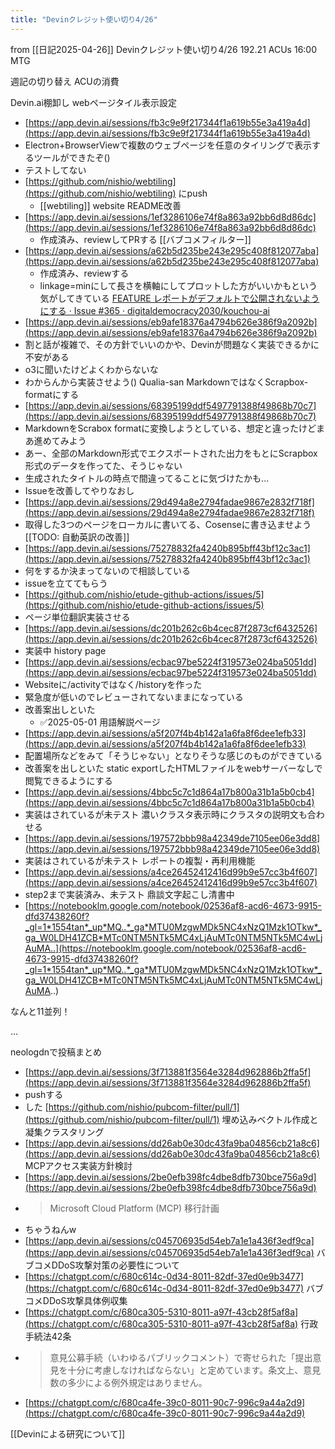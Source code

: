 ```yaml
---
title: "Devinクレジット使い切り4/26"
---
```


from [[日記2025-04-26]]
Devinクレジット使い切り4/26
192.21 ACUs
16:00 MTG

週記の切り替え
ACUの消費

Devin.ai棚卸し
webページタイル表示設定
- [https://app.devin.ai/sessions/fb3c9e9f217344f1a619b55e3a419a4d](https://app.devin.ai/sessions/fb3c9e9f217344f1a619b55e3a419a4d)
- Electron+BrowserViewで複数のウェブページを任意のタイリングで表示するツールができたぞ()
- テストしてない
- [https://github.com/nishio/webtiling](https://github.com/nishio/webtiling) にpush
    - [[webtiling]]
website README改善
- [https://app.devin.ai/sessions/1ef3286106e74f8a863a92bb6d8d86dc](https://app.devin.ai/sessions/1ef3286106e74f8a863a92bb6d8d86dc)
    - 作成済み、reviewしてPRする
[[バブコメフィルター]]
- [https://app.devin.ai/sessions/a62b5d235be243e295c408f812077aba](https://app.devin.ai/sessions/a62b5d235be243e295c408f812077aba)
    - 作成済み、reviewする
    - linkage=minにして長さを横軸にしてプロットした方がいいかもという気がしてきている
[FEATURE レポートがデフォルトで公開されないようにする · Issue #365 · digitaldemocracy2030/kouchou-ai](https://github.com/digitaldemocracy2030/kouchou-ai/issues/365)
- [https://app.devin.ai/sessions/eb9afe18376a4794b626e386f9a2092b](https://app.devin.ai/sessions/eb9afe18376a4794b626e386f9a2092b)
- 割と話が複雑で、その方針でいいのかや、Devinが問題なく実装できるかに不安がある
- o3に聞いたけどよくわからないな
- わからんから実装させよう()
Qualia-san MarkdownではなくScrapbox-formatにする
- [https://app.devin.ai/sessions/68395199ddf5497791388f49868b70c7](https://app.devin.ai/sessions/68395199ddf5497791388f49868b70c7)
- MarkdownをScrabox formatに変換しようとしている、想定と違ったけどまあ進めてみよう
- あー、全部のMarkdown形式でエクスポートされた出力をもとにScrapbox形式のデータを作ってた、そうじゃない
- 生成されたタイトルの時点で間違ってることに気づけたかも...
- Issueを改善してやりなおし
- [https://app.devin.ai/sessions/29d494a8e2794fadae9867e2832f718f](https://app.devin.ai/sessions/29d494a8e2794fadae9867e2832f718f)
- 取得した3つのページをローカルに書いてる、Cosenseに書き込ませよう
[[TODO: 自動英訳の改善]]
- [https://app.devin.ai/sessions/75278832fa4240b895bff43bf12c3ac1](https://app.devin.ai/sessions/75278832fa4240b895bff43bf12c3ac1)
- 何をするか決まってないので相談している
- issueを立ててもらう
- [https://github.com/nishio/etude-github-actions/issues/5](https://github.com/nishio/etude-github-actions/issues/5)
- ページ単位翻訳実装させる
- [https://app.devin.ai/sessions/dc201b262c6b4cec87f2873cf6432526](https://app.devin.ai/sessions/dc201b262c6b4cec87f2873cf6432526)
- 実装中
history page
- [https://app.devin.ai/sessions/ecbac97be5224f319573e024ba5051dd](https://app.devin.ai/sessions/ecbac97be5224f319573e024ba5051dd)
- Websiteに/activityではなく/historyを作った
- 緊急度が低いのでレビューされてないままになっている
- 改善案出しといた
    - ✅2025-05-01
用語解説ページ
- [https://app.devin.ai/sessions/a5f207f4b4b142a1a6fa8f6dee1efb33](https://app.devin.ai/sessions/a5f207f4b4b142a1a6fa8f6dee1efb33)
- 配置場所などをみて「そうじゃない」となりそうな感じのものができている
- 改善案を出しといた
static exportしたHTMLファイルをwebサーバーなしで閲覧できるようにする
- [https://app.devin.ai/sessions/4bbc5c7c1d864a17b800a31b1a5b0cb4](https://app.devin.ai/sessions/4bbc5c7c1d864a17b800a31b1a5b0cb4)
- 実装はされているが未テスト
濃いクラスタ表示時にクラスタの説明文も合わせる
- [https://app.devin.ai/sessions/197572bbb98a42349de7105ee06e3dd8](https://app.devin.ai/sessions/197572bbb98a42349de7105ee06e3dd8)
- 実装はされているが未テスト
レポートの複製・再利用機能
- [https://app.devin.ai/sessions/a4ce26452412416d99b9e57cc3b4f607](https://app.devin.ai/sessions/a4ce26452412416d99b9e57cc3b4f607)
- step2まで実装済み、未テスト
鼎談文字起こし清書中
- [https://notebooklm.google.com/notebook/02536af8-acd6-4673-9915-dfd37438260f?_gl=1*1554tan*_up*MQ..*_ga*MTU0MzgwMDk5NC4xNzQ1Mzk1OTkw*_ga_W0LDH41ZCB*MTc0NTM5NTk5MC4xLjAuMTc0NTM5NTk5MC4wLjAuMA..](https://notebooklm.google.com/notebook/02536af8-acd6-4673-9915-dfd37438260f?_gl=1*1554tan*_up*MQ..*_ga*MTU0MzgwMDk5NC4xNzQ1Mzk1OTkw*_ga_W0LDH41ZCB*MTc0NTM5NTk5MC4xLjAuMTc0NTM5NTk5MC4wLjAuMA..)


なんと11並列！

...


neologdnで投稿まとめ
- [https://app.devin.ai/sessions/3f713881f3564e3284d962886b2ffa5f](https://app.devin.ai/sessions/3f713881f3564e3284d962886b2ffa5f)
- pushする
- した [https://github.com/nishio/pubcom-filter/pull/1](https://github.com/nishio/pubcom-filter/pull/1)
埋め込みベクトル作成と凝集クラスタリング
- [https://app.devin.ai/sessions/dd26ab0e30dc43fa9ba04856cb21a8c6](https://app.devin.ai/sessions/dd26ab0e30dc43fa9ba04856cb21a8c6)
MCPアクセス実装方針検討
- [https://app.devin.ai/sessions/2be0efb398fc4dbe8dfb730bce756a9d](https://app.devin.ai/sessions/2be0efb398fc4dbe8dfb730bce756a9d)
- > Microsoft Cloud Platform (MCP) 移行計画
- ちゃうねんw
- [https://app.devin.ai/sessions/c045706935d54eb7a1e1a436f3edf9ca](https://app.devin.ai/sessions/c045706935d54eb7a1e1a436f3edf9ca)
バブコメDDoS攻撃対策の必要性について
- [https://chatgpt.com/c/680c614c-0d34-8011-82df-37ed0e9b3477](https://chatgpt.com/c/680c614c-0d34-8011-82df-37ed0e9b3477)
バブコメDDoS攻撃具体例収集
- [https://chatgpt.com/c/680ca305-5310-8011-a97f-43cb28f5af8a](https://chatgpt.com/c/680ca305-5310-8011-a97f-43cb28f5af8a)
行政手続法42条
- > 意見公募手続（いわゆるパブリックコメント）で寄せられた「提出意見を十分に考慮しなければならない」と定めています。条文上、意見数の多少による例外規定はありません。
- [https://chatgpt.com/c/680ca4fe-39c0-8011-90c7-996c9a44a2d9](https://chatgpt.com/c/680ca4fe-39c0-8011-90c7-996c9a44a2d9)


[[Devinによる研究について]]
